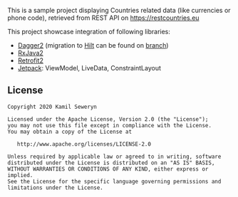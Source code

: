 This is a sample project displaying Countries related data (like currencies or phone code), retrieved from REST API on https://restcountries.eu

This project showcase integration of following libraries:
- [Dagger2](https://dagger.dev/) (migration to [Hilt](https://dagger.dev/hilt/) can be found on [branch](https://github.com/sewerk/Countries/tree/di-hilt))
- [RxJava2](https://github.com/ReactiveX/RxJava)
- [Retrofit2](https://square.github.io/retrofit/)
- [Jetpack](https://developer.android.com/jetpack): ViewModel, LiveData, ConstraintLayout

## License

    Copyright 2020 Kamil Seweryn

    Licensed under the Apache License, Version 2.0 (the "License");
    you may not use this file except in compliance with the License.
    You may obtain a copy of the License at

       http://www.apache.org/licenses/LICENSE-2.0

    Unless required by applicable law or agreed to in writing, software
    distributed under the License is distributed on an "AS IS" BASIS,
    WITHOUT WARRANTIES OR CONDITIONS OF ANY KIND, either express or implied.
    See the License for the specific language governing permissions and
    limitations under the License.

